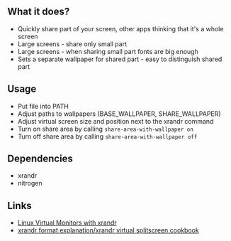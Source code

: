 
## What it does?
* Quickly share part of your screen, other apps thinking that it's a whole screen
* Large screens - share only small part
* Large screens - when sharing small part fonts are big enough
* Sets a separate wallpaper for shared part - easy to distinguish shared part

## Usage
* Put file into PATH
* Adjust paths to wallpapers (BASE_WALLPAPER, SHARE_WALLPAPER)
* Adjust virtual screen size and position next to the xrandr command
* Turn on share area by calling `share-area-with-wallpaper on`
* Turn off share area by calling `share-area-with-wallpaper off`


## Dependencies
* xrandr
* nitrogen

## Links
* [Linux Virtual Monitors with xrandr](https://chipsenkbeil.com/notes/linux-virtual-monitors-with-xrandr/)
* [xrandr format explanation/xrandr virtual splitscreen cookbook](https://mrwaggel.be/post/xrandr-virtual-splitscreen-cookbook/)
